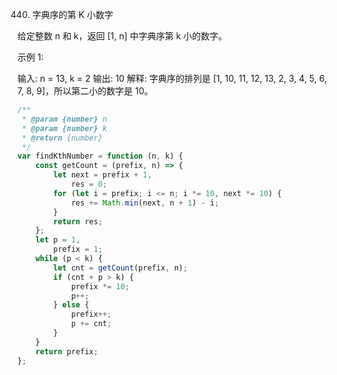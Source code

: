 440. 字典序的第 K 小数字

给定整数 n 和 k，返回 [1, n] 中字典序第 k 小的数字。

示例 1:

输入: n = 13, k = 2
输出: 10
解释: 字典序的排列是 [1, 10, 11, 12, 13, 2, 3, 4, 5, 6, 7, 8, 9]，所以第二小的数字是 10。

```js
/**
 * @param {number} n
 * @param {number} k
 * @return {number}
 */
var findKthNumber = function (n, k) {
    const getCount = (prefix, n) => {
        let next = prefix + 1,
            res = 0;
        for (let i = prefix; i <= n; i *= 10, next *= 10) {
            res += Math.min(next, n + 1) - i;
        }
        return res;
    };
    let p = 1,
        prefix = 1;
    while (p < k) {
        let cnt = getCount(prefix, n);
        if (cnt + p > k) {
            prefix *= 10;
            p++;
        } else {
            prefix++;
            p += cnt;
        }
    }
    return prefix;
};
```
